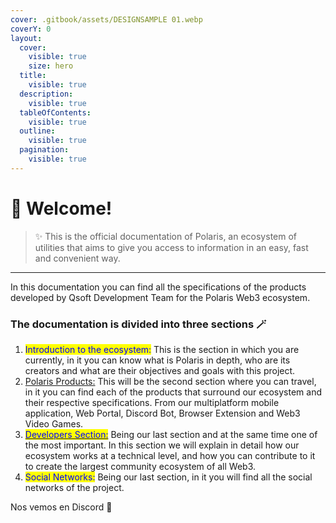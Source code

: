```yaml
---
cover: .gitbook/assets/DESIGNSAMPLE 01.webp
coverY: 0
layout:
  cover:
    visible: true
    size: hero
  title:
    visible: true
  description:
    visible: true
  tableOfContents:
    visible: true
  outline:
    visible: true
  pagination:
    visible: true
---
```


# 👋 Welcome!

> ✨ This is the official documentation of Polaris, an ecosystem of utilities that aims to give you access to information in an easy, fast and convenient way.

***

In this documentation you can find all the specifications of the products developed by Qsoft Development Team for the Polaris Web3 ecosystem.

### The documentation is divided into three sections 🪄

1. <mark style="color:blue;">Introduction to the ecosystem:</mark> This is the section in which you are currently, in it you can know what is Polaris in depth, who are its creators and what are their objectives and goals with this project.
2. [Polaris Products:](products/polaris-app/) This will be the second section where you can travel, in it you can find each of the products that surround our ecosystem and their respective specifications. From our multiplatform mobile application, Web Portal, Discord Bot, Browser Extension and Web3 Video Games.
3. [<mark style="color:blue;">Developers Section:</mark>](developers/polaris-dev.md) Being our last section and at the same time one of the most important. In this section we will explain in detail how our ecosystem works at a technical level, and how you can contribute to it to create the largest community ecosystem of all Web3.
4. <mark style="color:blue;">Social Networks:</mark> Being our last section, in it you will find all the social networks of the project.

Nos vemos en Discord 🤙
